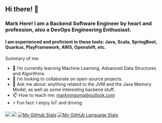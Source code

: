 ## Hi there! 👋
### Mark Here! I am a Backend Software Engineer by heart and profession, also a DevOps Engineering Enthusiast.

#### I am experienced and proficient in these tools: Java, Scala, SpringBoot, Quarkus, PlayFramework, AWS, Openshift, etc.

Summary of me:

- 🌱 I’m currently learning Machine Learning, Advanced Data Structures and Algorithms.
- 👯 I’m looking to collaborate on open-source projects.
- 💬 Ask me about: anything related to the JVM and the Java Memory Model, as well as some interesting backend stuff.
- 📫 How to reach me: markmngoma@outlook.com
- ⚡ Fun fact: I enjoy IoT and driving.

![](https://github.com/NtsikaMngoma/github-stats/blob/master/generated/overview.svg)
![](https://github.com/NtsikaMngoma/github-stats/blob/master/generated/languages.svg)
[![My GitHub Stats](https://github-readme-stats.vercel.app/api/?username=ntsikamngoma&count_private=true&theme=tokyonight&showicons=true)]()
[![My GitHub Language Stats](https://github-readme-stats.vercel.app/api/top-langs/?username=ntsikamngoma&langs_count=5&theme=tokyonight)]()
